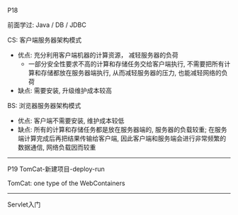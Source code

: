 P18

前面学过: Java / DB / JDBC



CS: 客户端服务器架构模式
+ 优点: 充分利用客户端机器的计算资源， 减轻服务器的负荷
  + 一部分安全性要求不高的计算和存储任务交给客户端执行, 不需要把所有计算和存储都放在服务器端执行, 从而减轻服务器的压力, 也能减轻网络的负荷
+ 缺点: 需要安装, 升级维护成本较高



BS: 浏览器服务器架构模式

  + 优点: 客户端不需要安装, 维护成本较低
  + 缺点: 所有的计算和存储任务都是放在服务器端的, 服务器的负载较重; 在服务端计算完成后再把结果传输给客户端, 因此客户端和服务端会进行非常频繁的数据通信, 网络负载因而较重

---

P19 TomCat-新建项目-deploy-run

TomCat: one type of the WebContainers



---

Servlet入门